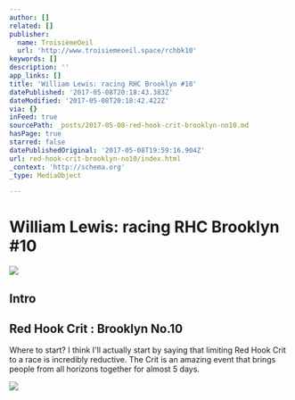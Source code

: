```yaml
---
author: []
related: []
publisher:
  name: TroisièmeOeil
  url: 'http://www.troisiemeoeil.space/rchbk10'
keywords: []
description: ''
app_links: []
title: 'William Lewis: racing RHC Brooklyn #10'
datePublished: '2017-05-08T20:18:43.383Z'
dateModified: '2017-05-08T20:18:42.422Z'
via: {}
inFeed: true
sourcePath: _posts/2017-05-08-red-hook-crit-brooklyn-no10.md
hasPage: true
starred: false
datePublishedOriginal: '2017-05-08T19:59:16.904Z'
url: red-hook-crit-brooklyn-no10/index.html
_context: 'http://schema.org'
_type: MediaObject

---
```

# William Lewis: racing RHC Brooklyn \#10
![](https://the-grid-user-content.s3-us-west-2.amazonaws.com/aa4a66d7-4548-4739-9126-fefcd2911660.jpg)

<article style=""><h1>Intro</h1></article>

<article style=""><h1>Red Hook Crit : Brooklyn No.10</h1><p>Where to start? I think I'll actually start by saying that limiting Red Hook Crit to a race is incredibly reductive. The Crit is an amazing event that brings people from all horizons together for almost 5 days.</p></article>

![](https://the-grid-user-content.s3-us-west-2.amazonaws.com/24830cbc-3b66-4423-b673-1bdfbf44967f.jpg)